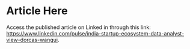 # Article Here
Access the published article on Linked in through this link: https://www.linkedin.com/pulse/india-startup-ecosystem-data-analyst-view-dorcas-wangui.